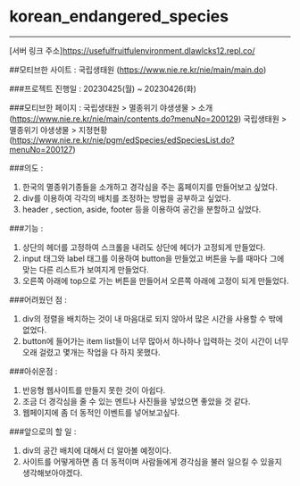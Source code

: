 # korean_endangered_species
---
[서버 링크 주소]<https://usefulfruitfulenvironment.dlawlcks12.repl.co/>

##모티브한 사이트 : 국립생태원 (https://www.nie.re.kr/nie/main/main.do)

###프로젝트 진행일 : 20230425(월) ~ 20230426(화)


###모티브한 페이지 :
국립생태원 > 멸종위기 야생생물 > 소개 (https://www.nie.re.kr/nie/main/contents.do?menuNo=200129)
국립생태원 > 멸종위기 야생생물 > 지정현황 (https://www.nie.re.kr/nie/pgm/edSpecies/edSpeciesList.do?menuNo=200127)


###의도 :
1. 한국의 멸종위기종들을 소개하고 경각심을 주는 홈페이지를 만들어보고 싶었다.
2. div를 이용하여 각각의 배치를 조정하는 방법을 공부하고 싶었다.
3. header , section, aside, footer 등을 이용하여 공간을 분할하고 싶었다.


###기능 :
1. 상단의 헤더를 고정하여 스크롤을 내려도 상단에 헤더가 고정되게 만들었다.
2. input 태그와 label 태그를 이용하여 button을 만들었고 버튼을 누를 때마다 그에 맞는 다른 리스트가 보여지게 만들었다.
3. 오른쪽 아래에 top으로 가는 버튼을 만들어서 오른쪽 아래에 고정이 되게 만들었다.


###어려웠던 점 :
1. div의 정렬을 배치하는 것이 내 마음대로 되지 않아서 많은 시간을 사용할 수 밖에 없었다.
2. button에 들어가는 item list들이 너무 많아서 하나하나 입력하는 것이 시간이 너무 오래 걸렸고 몇개는 작업을 다 하지 못했다.


###아쉬운점 : 
1. 반응형 웹사이트를 만들지 못한 것이 아쉽다.
2. 조금 더 경각심을 줄 수 있는 멘트나 사진들을 넣었으면 좋았을 것 같다.
3. 웹페이지에 좀 더 동적인 이벤트를 넣어보고싶다.

###앞으로의 할 일 :
1. div의 공간 배치에 대해서 더 알아볼 예정이다.
2. 사이트를 어떻게하면 좀 더 동적이며 사람들에게 경각심을 불러 일으킬 수 있을지 생각해보아야겠다.
